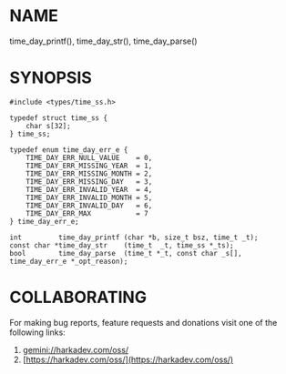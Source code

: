 # NAME

time_day_printf(), time_day_str(), time_day_parse()

# SYNOPSIS

    #include <types/time_ss.h>
    
    typedef struct time_ss {
        char s[32];
    } time_ss;

    typedef enum time_day_err_e {
        TIME_DAY_ERR_NULL_VALUE    = 0,
        TIME_DAY_ERR_MISSING_YEAR  = 1,
        TIME_DAY_ERR_MISSING_MONTH = 2,
        TIME_DAY_ERR_MISSING_DAY   = 3,
        TIME_DAY_ERR_INVALID_YEAR  = 4,
        TIME_DAY_ERR_INVALID_MONTH = 5,
        TIME_DAY_ERR_INVALID_DAY   = 6,
        TIME_DAY_ERR_MAX           = 7
    } time_day_err_e;

    int         time_day_printf (char *b, size_t bsz, time_t _t);
    const char *time_day_str    (time_t  _t, time_ss *_ts);
    bool        time_day_parse  (time_t *_t, const char _s[], time_day_err_e *_opt_reason);

# COLLABORATING

For making bug reports, feature requests and donations visit
one of the following links:

1. [gemini://harkadev.com/oss/](gemini://harkadev.com/oss/)
2. [https://harkadev.com/oss/](https://harkadev.com/oss/)

